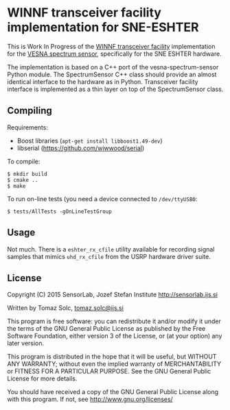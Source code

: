 WINNF transceiver facility implementation for SNE-ESHTER
========================================================

This is Work In Progress of the [WINNF transceiver facility][1] implementation
for the [VESNA spectrum sensor][2], specifically for the SNE ESHTER hardware.

The implementation is based on a C++ port of the vesna-spectrum-sensor Python
module. The SpectrumSensor C++ class should provide an almost identical
interface to the hardware as in Python. Transceiver facility interface is
implemented as a thin layer on top of the SpectrumSensor class.

[1]: http://www.crew-project.eu/portal/transceiver-facility-specification
[2]: https://github.com/avian2/vesna-spectrum-sensor

Compiling
---------

Requirements:

 * Boost libraries (`apt-get install libboost1.49-dev`)
 * libserial (https://github.com/wjwwood/serial)

To compile:

    $ mkdir build
    $ cmake ..
    $ make

To run on-line tests (you need a device connected to `/dev/ttyUSB0`:

    $ tests/AllTests -gOnLineTestGroup

Usage
-----

Not much. There is a `eshter_rx_cfile` utility available for recording signal
samples that mimics `uhd_rx_cfile` from the USRP hardware driver suite.

License
-------

Copyright (C) 2015 SensorLab, Jozef Stefan Institute
http://sensorlab.ijs.si

Written by Tomaz Solc, tomaz.solc@ijs.si

This program is free software: you can redistribute it and/or modify
it under the terms of the GNU General Public License as published by
the Free Software Foundation, either version 3 of the License, or
(at your option) any later version.

This program is distributed in the hope that it will be useful,
but WITHOUT ANY WARRANTY; without even the implied warranty of
MERCHANTABILITY or FITNESS FOR A PARTICULAR PURPOSE.  See the
GNU General Public License for more details.

You should have received a copy of the GNU General Public License
along with this program.  If not, see http://www.gnu.org/licenses/
